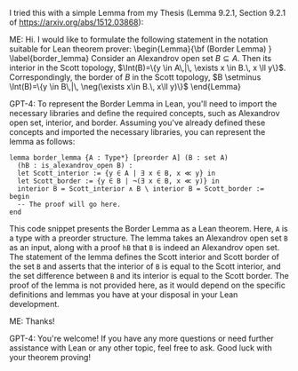 I tried this with a simple Lemma from my Thesis (Lemma 9.2.1, Section 9.2.1 of https://arxiv.org/abs/1512.03868):

ME: Hi. I would like to formulate the following statement in the notation suitable for Lean theorem prover: \begin{Lemma}{\bf (Border Lemma) } \label{border_lemma} Consider an Alexandrov open set $B\subseteq A$. Then its interior in the Scott topology, $\Int(B)=\{y \in A\,|\, \exists x \in B.\, x \ll y\}$. Correspondingly, the border of $B$ in the Scott topology, $B \setminus \Int(B)=\{y \in B\,|\, \neg(\exists x\in B.\, x\ll y)\}$ \end{Lemma}

GPT-4: To represent the Border Lemma in Lean, you'll need to import the necessary libraries and define the required concepts, such as Alexandrov open set, interior, and border. Assuming you've already defined these concepts and imported the necessary libraries, you can represent the lemma as follows:

```
lemma border_lemma {A : Type*} [preorder A] (B : set A) 
  (hB : is_alexandrov_open B) :
  let Scott_interior := {y ∈ A | ∃ x ∈ B, x ≪ y} in
  let Scott_border := {y ∈ B | ¬(∃ x ∈ B, x ≪ y)} in
  interior B = Scott_interior ∧ B \ interior B = Scott_border :=
begin
  -- The proof will go here.
end
```

This code snippet presents the Border Lemma as a Lean theorem. Here, `A` is a type with a preorder structure. The lemma takes an Alexandrov open set `B` as an input, along with a proof `hB` that `B` is indeed an Alexandrov open set. The statement of the lemma defines the Scott interior and Scott border of the set `B` and asserts that the interior of `B` is equal to the Scott interior, and the set difference between `B` and its interior is equal to the Scott border. The proof of the lemma is not provided here, as it would depend on the specific definitions and lemmas you have at your disposal in your Lean development.

ME: Thanks!

GPT-4: You're welcome! If you have any more questions or need further assistance with Lean or any other topic, feel free to ask. Good luck with your theorem proving! 

